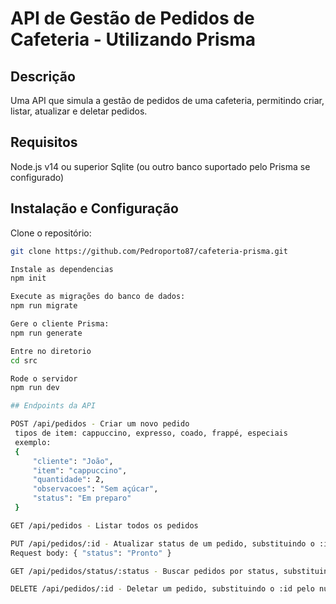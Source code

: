 # API de Gestão de Pedidos de Cafeteria - Utilizando Prisma

## Descrição

Uma API que simula a gestão de pedidos de uma cafeteria, permitindo criar, listar, atualizar e deletar pedidos.

## Requisitos

Node.js v14 ou superior
Sqlite (ou outro banco suportado pelo Prisma se configurado)

## Instalação e Configuração

Clone o repositório:
   ```sh
   git clone https://github.com/Pedroporto87/cafeteria-prisma.git

   Instale as dependencias
   npm init

   Execute as migrações do banco de dados:
   npm run migrate

   Gere o cliente Prisma:
   npm run generate

   Entre no diretorio
   cd src

   Rode o servidor
   npm run dev

## Endpoints da API

POST /api/pedidos - Criar um novo pedido
    tipos de item: cappuccino, expresso, coado, frappé, especiais
    exemplo: 
    {
        "cliente": "João",
        "item": "cappuccino",
        "quantidade": 2,
        "observacoes": "Sem açúcar",
        "status": "Em preparo"
    }

GET /api/pedidos - Listar todos os pedidos

PUT /api/pedidos/:id - Atualizar status de um pedido, substituindo o :id pelo numero do id que se deseja
Request body: { "status": "Pronto" }

GET /api/pedidos/status/:status - Buscar pedidos por status, substituindo pelos valores (EmPreparo, Pronto, Entregue, Cancelado)

DELETE /api/pedidos/:id - Deletar um pedido, substituindo o :id pelo numero do id que se deseja